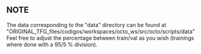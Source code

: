 ## NOTE
The data corresponding to the "data" directory can be found at "ORIGINAL_TFG_files/codigos/workspaces/octo_ws/src/octo/scripts/data"
Feel free to adjust the percentage between train/val as you wish (trainings where done with a 95/5 % division).